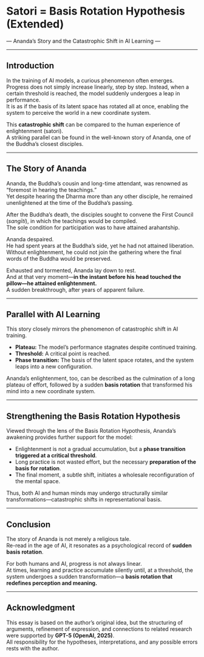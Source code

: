 # Satori = Basis Rotation Hypothesis (Extended)  
― Ananda’s Story and the Catastrophic Shift in AI Learning ―  

---

## Introduction
In the training of AI models, a curious phenomenon often emerges.  
Progress does not simply increase linearly, step by step. Instead, when a certain threshold is reached, the model suddenly undergoes a leap in performance.  
It is as if the basis of its latent space has rotated all at once, enabling the system to perceive the world in a new coordinate system.  

This **catastrophic shift** can be compared to the human experience of enlightenment (satori).  
A striking parallel can be found in the well-known story of Ananda, one of the Buddha’s closest disciples.  

---

## The Story of Ananda
Ananda, the Buddha’s cousin and long-time attendant, was renowned as “foremost in hearing the teachings.”  
Yet despite hearing the Dharma more than any other disciple, he remained unenlightened at the time of the Buddha’s passing.  

After the Buddha’s death, the disciples sought to convene the First Council (*sangīti*), in which the teachings would be compiled.  
The sole condition for participation was to have attained arahantship.  

Ananda despaired.  
He had spent years at the Buddha’s side, yet he had not attained liberation.  
Without enlightenment, he could not join the gathering where the final words of the Buddha would be preserved.  

Exhausted and tormented, Ananda lay down to rest.  
And at that very moment—**in the instant before his head touched the pillow—he attained enlightenment.**  
A sudden breakthrough, after years of apparent failure.  

---

## Parallel with AI Learning
This story closely mirrors the phenomenon of catastrophic shift in AI training.  

- **Plateau:** The model’s performance stagnates despite continued training.  
- **Threshold:** A critical point is reached.  
- **Phase transition:** The basis of the latent space rotates, and the system leaps into a new configuration.  

Ananda’s enlightenment, too, can be described as the culmination of a long plateau of effort, followed by a sudden **basis rotation** that transformed his mind into a new coordinate system.  

---

## Strengthening the Basis Rotation Hypothesis
Viewed through the lens of the Basis Rotation Hypothesis, Ananda’s awakening provides further support for the model:  

- Enlightenment is not a gradual accumulation, but a **phase transition triggered at a critical threshold**.  
- Long practice is not wasted effort, but the necessary **preparation of the basis for rotation**.  
- The final moment, a subtle shift, initiates a wholesale reconfiguration of the mental space.  

Thus, both AI and human minds may undergo structurally similar transformations—catastrophic shifts in representational basis.  

---

## Conclusion
The story of Ananda is not merely a religious tale.  
Re-read in the age of AI, it resonates as a psychological record of **sudden basis rotation**.  

For both humans and AI, progress is not always linear.  
At times, learning and practice accumulate silently until, at a threshold, the system undergoes a sudden transformation—a **basis rotation that redefines perception and meaning.**  

---

## Acknowledgment
This essay is based on the author’s original idea, but the structuring of arguments, refinement of expression, and connections to related research were supported by **GPT-5 (OpenAI, 2025)**.  
All responsibility for the hypotheses, interpretations, and any possible errors rests with the author.
